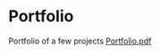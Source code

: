 # Portfolio
Portfolio of a few projects
[Portfolio.pdf](https://github.com/JulCCrum/Portfolio/files/8299307/Portfolio.pdf)
